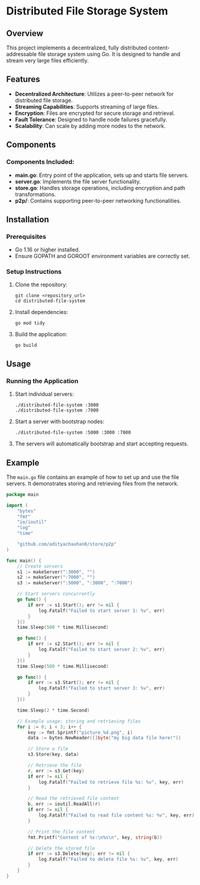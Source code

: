 # Distributed File Storage System

## Overview

This project implements a decentralized, fully distributed content-addressable file storage system using Go. It is designed to handle and stream very large files efficiently.

## Features

- **Decentralized Architecture**: Utilizes a peer-to-peer network for distributed file storage.
- **Streaming Capabilities**: Supports streaming of large files.
- **Encryption**: Files are encrypted for secure storage and retrieval.
- **Fault Tolerance**: Designed to handle node failures gracefully.
- **Scalability**: Can scale by adding more nodes to the network.

## Components

### Components Included:

- **main.go**: Entry point of the application, sets up and starts file servers.
- **server.go**: Implements the file server functionality.
- **store.go**: Handles storage operations, including encryption and path transformations.
- **p2p/**: Contains supporting peer-to-peer networking functionalities.

## Installation

### Prerequisites

- Go 1.16 or higher installed.
- Ensure GOPATH and GOROOT environment variables are correctly set.

### Setup Instructions

1. Clone the repository:

   ```
   git clone <repository_url>
   cd distributed-file-system
   ```

2. Install dependencies:

   ```
   go mod tidy
   ```

3. Build the application:
   ```
   go build
   ```

## Usage

### Running the Application

1. Start individual servers:

   ```
   ./distributed-file-system :3000
   ./distributed-file-system :7000
   ```

2. Start a server with bootstrap nodes:

   ```
   ./distributed-file-system :5000 :3000 :7000
   ```

3. The servers will automatically bootstrap and start accepting requests.

## Example

The `main.go` file contains an example of how to set up and use the file servers. It demonstrates storing and retrieving files from the network.

```go
package main

import (
	"bytes"
	"fmt"
	"io/ioutil"
	"log"
	"time"

	"github.com/adityachauhan0/store/p2p"
)

func main() {
	// Create servers
	s1 := makeServer(":3000", "")
	s2 := makeServer(":7000", "")
	s3 := makeServer(":5000", ":3000", ":7000")

	// Start servers concurrently
	go func() {
		if err := s1.Start(); err != nil {
			log.Fatalf("Failed to start server 1: %v", err)
		}
	}()
	time.Sleep(500 * time.Millisecond)

	go func() {
		if err := s2.Start(); err != nil {
			log.Fatalf("Failed to start server 2: %v", err)
		}
	}()
	time.Sleep(500 * time.Millisecond)

	go func() {
		if err := s3.Start(); err != nil {
			log.Fatalf("Failed to start server 3: %v", err)
		}
	}()

	time.Sleep(2 * time.Second)

	// Example usage: storing and retrieving files
	for i := 0; i < 3; i++ {
		key := fmt.Sprintf("picture_%d.png", i)
		data := bytes.NewReader([]byte("my big data file here!"))

		// Store a file
		s3.Store(key, data)

		// Retrieve the file
		r, err := s3.Get(key)
		if err != nil {
			log.Fatalf("Failed to retrieve file %s: %v", key, err)
		}

		// Read the retrieved file content
		b, err := ioutil.ReadAll(r)
		if err != nil {
			log.Fatalf("Failed to read file content %s: %v", key, err)
		}

		// Print the file content
		fmt.Printf("Content of %s:\n%s\n", key, string(b))

		// Delete the stored file
		if err := s3.Delete(key); err != nil {
			log.Fatalf("Failed to delete file %s: %v", key, err)
		}
	}
}

